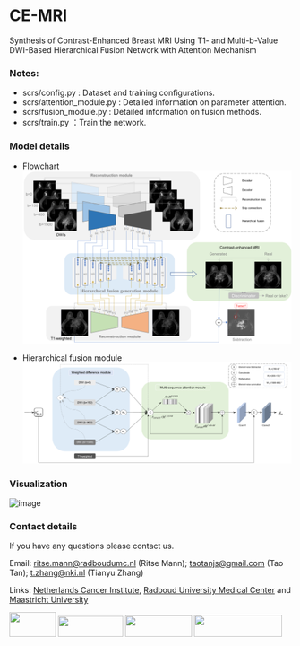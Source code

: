 # CE-MRI
Synthesis of Contrast-Enhanced Breast MRI Using T1- and Multi-b-Value DWI-Based Hierarchical Fusion Network with Attention Mechanism

### Notes:
* scrs/config.py : Dataset and training configurations.
* scrs/attention_module.py : Detailed information on parameter attention.
* scrs/fusion_module.py : Detailed information on fusion methods.
* scrs/train.py ：Train the network.

### Model details
* Flowchart
![image](https://github.com/Netherlands-Cancer-Institute/CE-MRI/blob/main/figures/flowchart.png)

* Hierarchical fusion module
![image](https://github.com/Netherlands-Cancer-Institute/CE-MRI/blob/main/figures/Hierarchical_fusion_module.png)

### Visualization
![image](https://github.com/Netherlands-Cancer-Institute/CE-MRI/blob/main/figures/Visualization.png)

### Contact details
If you have any questions please contact us. 

Email: ritse.mann@radboudumc.nl (Ritse Mann); taotanjs@gmail.com (Tao Tan); t.zhang@nki.nl (Tianyu Zhang)

Links: [Netherlands Cancer Institute](https://www.nki.nl/), [Radboud University Medical Center](https://www.radboudumc.nl/en/patient-care) and [Maastricht University](https://www.maastrichtuniversity.nl/nl)

<img src="https://github.com/Netherlands-Cancer-Institute/Multimodal_attention_DeepLearning/blob/main/Figures/NKI.png" width="83.49" height="43.56"/> <img src="https://github.com/Netherlands-Cancer-Institute/Multimodal_attention_DeepLearning/blob/main/Figures/RadboudUMC.png" width="115.5" height="37.29"/> <img src="https://github.com/Netherlands-Cancer-Institute/RadioLOGIC_NLP/blob/main/Figure/Maastricht.png" width="118.8" height="37.422"/>  <img src="https://github.com/Netherlands-Cancer-Institute/Multimodal_attention_DeepLearning/blob/main/Figures/MacaoPolytechnicUniversity.png" width="157.5" height="39.2"/> 
